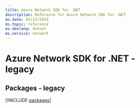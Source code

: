 ```yaml
---
title: Azure Network SDK for .NET
description: Reference for Azure Network SDK for .NET
ms.date: 03/13/2024
ms.topic: reference
ms.devlang: dotnet
ms.service: network
---
```

# Azure Network SDK for .NET - legacy
## Packages - legacy
[!INCLUDE [packages](network-index.md)]